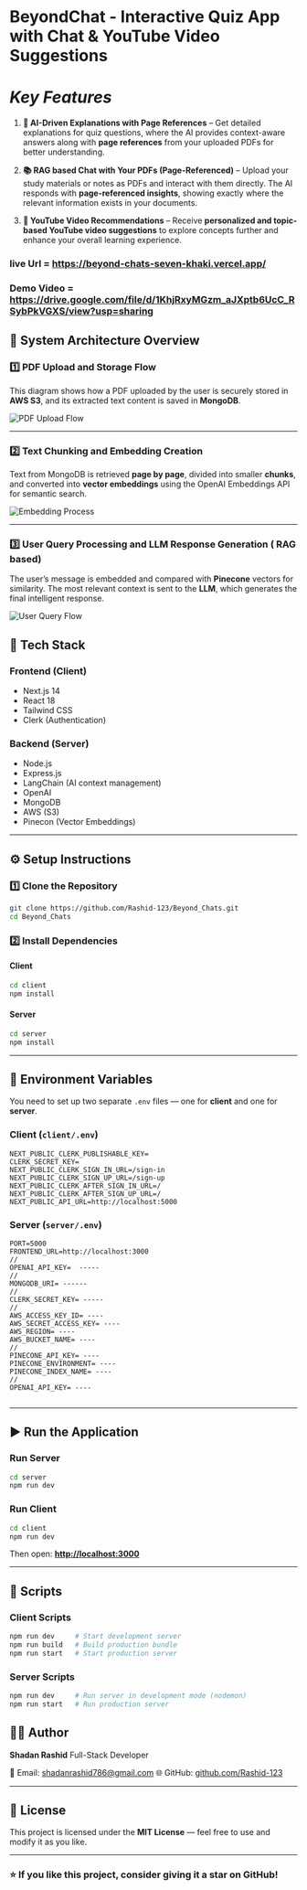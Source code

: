 #  BeyondChat - Interactive Quiz App with Chat & YouTube Video Suggestions

#  *Key Features*

1. **🧠 AI-Driven Explanations with Page References** – Get detailed explanations for quiz questions, where the AI provides context-aware answers along with **page references** from your uploaded PDFs for better understanding.  

2. **📚 RAG based Chat with Your PDFs (Page-Referenced)** – Upload your study materials or notes as PDFs and interact with them directly. The AI responds with **page-referenced insights**, showing exactly where the relevant information exists in your documents.  

3. **🎥 YouTube Video Recommendations** – Receive **personalized and topic-based YouTube video suggestions** to explore concepts further and enhance your overall learning experience.  

### live Url = https://beyond-chats-seven-khaki.vercel.app/
### Demo Video = https://drive.google.com/file/d/1KhjRxyMGzm_aJXptb6UcC_RSybPkVGXS/view?usp=sharing



## 🧠 System Architecture Overview

### 1️⃣ PDF Upload and Storage Flow
This diagram shows how a PDF uploaded by the user is securely stored in **AWS S3**, and its extracted text content is saved in **MongoDB**.

![PDF Upload Flow](./assets/FileUpload.png)

---

### 2️⃣ Text Chunking and Embedding Creation
Text from MongoDB is retrieved **page by page**, divided into smaller **chunks**, and converted into **vector embeddings** using the OpenAI Embeddings API for semantic search.

![Embedding Process](./assets/Embedding.png)


---

### 3️⃣ User Query Processing and LLM Response Generation  ( RAG based)
The user’s message is embedded and compared with **Pinecone** vectors for similarity. The most relevant context is sent to the **LLM**, which generates the final intelligent response.

![User Query Flow](./assets/Message.png)


## 🧩 Tech Stack

### **Frontend (Client)**

* Next.js 14
* React 18
* Tailwind CSS
* Clerk (Authentication)

### **Backend (Server)**

* Node.js
* Express.js
* LangChain (AI context management)
* OpenAI 
* MongoDB  
* AWS (S3)
* Pinecon (Vector Embeddings)

---

## ⚙️ Setup Instructions

### **1️⃣ Clone the Repository**

```bash
git clone https://github.com/Rashid-123/Beyond_Chats.git
cd Beyond_Chats
```

### **2️⃣ Install Dependencies**

#### Client

```bash
cd client
npm install
```

#### Server

```bash
cd server
npm install
```

---

## 🧾 Environment Variables

You need to set up two separate `.env` files — one for **client** and one for **server**.

### **Client (`client/.env`)**

```env
NEXT_PUBLIC_CLERK_PUBLISHABLE_KEY=
CLERK_SECRET_KEY=
NEXT_PUBLIC_CLERK_SIGN_IN_URL=/sign-in
NEXT_PUBLIC_CLERK_SIGN_UP_URL=/sign-up
NEXT_PUBLIC_CLERK_AFTER_SIGN_IN_URL=/
NEXT_PUBLIC_CLERK_AFTER_SIGN_UP_URL=/
NEXT_PUBLIC_API_URL=http://localhost:5000
```

### **Server (`server/.env`)**

```env
PORT=5000
FRONTEND_URL=http://localhost:3000
//
OPENAI_API_KEY=  -----
//
MONGODB_URI= ------
//
CLERK_SECRET_KEY= -----
//
AWS_ACCESS_KEY_ID= ----
AWS_SECRET_ACCESS_KEY= ----
AWS_REGION= ----
AWS_BUCKET_NAME= ----
//
PINECONE_API_KEY= ----
PINECONE_ENVIRONMENT= ----
PINECONE_INDEX_NAME= ----
//
OPENAI_API_KEY= ----


```

---

## ▶️ Run the Application

### **Run Server**

```bash
cd server
npm run dev
```

### **Run Client**

```bash
cd client
npm run dev
```

Then open: **[http://localhost:3000](http://localhost:3000)**

---


## 🧰 Scripts

### **Client Scripts**

```bash
npm run dev     # Start development server
npm run build   # Build production bundle
npm run start   # Start production server
```

### **Server Scripts**

```bash
npm run dev     # Run server in development mode (nodemon)
npm run start   # Run production server
```



## 🧑‍💻 Author

**Shadan Rashid**
Full-Stack Developer 

📧 Email: [shadanrashid786@gmail.com](mailto:shadanrashid786@gmail.com)
🌐 GitHub: [github.com/Rashid-123](https://github.com/Rashid-123)

---

## 🏁 License

This project is licensed under the **MIT License** — feel free to use and modify it as you like.

---

### ⭐ If you like this project, consider giving it a star on GitHub!
